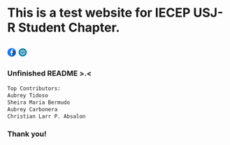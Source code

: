 # This is a test website for IECEP USJ-R Student Chapter.
[<img alt="IECEP - USJ-R STUDENT CHAPTER FB Page" width="20px" src="images/facebook.png" />](https://www.facebook.com/usjr.iecep) [<img alt="IECEP - USJ-R STUDENT CHAPTER Website" width="20px" src="images/browser.png" />](https://iecep-usj-r.github.io/iecep/)
----
### Unfinished README >.<
```
Top Contributors:
Aubrey Tidoso
Sheira Maria Bermudo
Aubrey Carbonera
Christian Larr P. Absalon
```

### Thank you!
